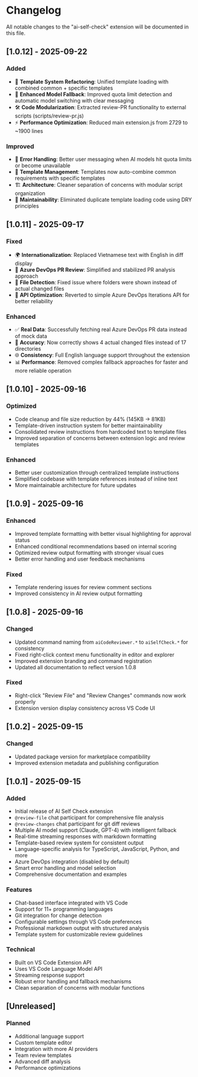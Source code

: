 # Changelog

All notable changes to the "ai-self-check" extension will be documented in this file.

## [1.0.12] - 2025-09-22

### Added
- 🔄 **Template System Refactoring**: Unified template loading with combined common + specific templates
- 🎯 **Enhanced Model Fallback**: Improved quota limit detection and automatic model switching with clear messaging
- 🛠️ **Code Modularization**: Extracted review-PR functionality to external scripts (scripts/review-pr.js)
- ⚡ **Performance Optimization**: Reduced main extension.js from 2729 to ~1900 lines

### Improved
- 🔧 **Error Handling**: Better user messaging when AI models hit quota limits or become unavailable
- 📝 **Template Management**: Templates now auto-combine common requirements with specific templates
- 🏗️ **Architecture**: Cleaner separation of concerns with modular script organization
- 🚀 **Maintainability**: Eliminated duplicate template loading code using DRY principles

## [1.0.11] - 2025-09-17

### Fixed
- 🌍 **Internationalization**: Replaced Vietnamese text with English in diff display
- 🚀 **Azure DevOps PR Review**: Simplified and stabilized PR analysis approach
- 📁 **File Detection**: Fixed issue where folders were shown instead of actual changed files
- 🔧 **API Optimization**: Reverted to simple Azure DevOps Iterations API for better reliability

### Enhanced
- ✅ **Real Data**: Successfully fetching real Azure DevOps PR data instead of mock data
- 🎯 **Accuracy**: Now correctly shows 4 actual changed files instead of 17 directories
- 🌐 **Consistency**: Full English language support throughout the extension
- 📊 **Performance**: Removed complex fallback approaches for faster and more reliable operation

## [1.0.10] - 2025-09-16

### Optimized
- Code cleanup and file size reduction by 44% (145KB → 81KB)
- Template-driven instruction system for better maintainability
- Consolidated review instructions from hardcoded text to template files
- Improved separation of concerns between extension logic and review templates

### Enhanced
- Better user customization through centralized template instructions
- Simplified codebase with template references instead of inline text
- More maintainable architecture for future updates

## [1.0.9] - 2025-09-16

### Enhanced
- Improved template formatting with better visual highlighting for approval status
- Enhanced conditional recommendations based on internal scoring
- Optimized review output formatting with stronger visual cues
- Better error handling and user feedback mechanisms

### Fixed
- Template rendering issues for review comment sections
- Improved consistency in AI review output formatting

## [1.0.8] - 2025-09-16

### Changed
- Updated command naming from `aiCodeReviewer.*` to `aiSelfCheck.*` for consistency
- Fixed right-click context menu functionality in editor and explorer
- Improved extension branding and command registration
- Updated all documentation to reflect version 1.0.8

### Fixed
- Right-click "Review File" and "Review Changes" commands now work properly
- Extension version display consistency across VS Code UI

## [1.0.2] - 2025-09-15

### Changed
- Updated package version for marketplace compatibility
- Improved extension metadata and publishing configuration

## [1.0.1] - 2025-09-15

### Added
- Initial release of AI Self Check extension
- `@review-file` chat participant for comprehensive file analysis
- `@review-changes` chat participant for git diff reviews
- Multiple AI model support (Claude, GPT-4) with intelligent fallback
- Real-time streaming responses with markdown formatting
- Template-based review system for consistent output
- Language-specific analysis for TypeScript, JavaScript, Python, and more
- Azure DevOps integration (disabled by default)
- Smart error handling and model selection
- Comprehensive documentation and examples

### Features
- Chat-based interface integrated with VS Code
- Support for 11+ programming languages
- Git integration for change detection
- Configurable settings through VS Code preferences
- Professional markdown output with structured analysis
- Template system for customizable review guidelines

### Technical
- Built on VS Code Extension API
- Uses VS Code Language Model API
- Streaming response support
- Robust error handling and fallback mechanisms
- Clean separation of concerns with modular functions

## [Unreleased]

### Planned
- Additional language support
- Custom template editor
- Integration with more AI providers
- Team review templates
- Advanced diff analysis
- Performance optimizations
